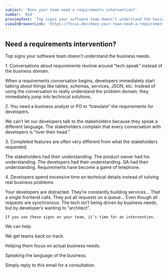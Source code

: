 ```yaml
---
subject: 'Does your team need a requirements intervention?'
number: '014'
previewText: 'Top signs your software team doesn’t understand the business needs. If you see these signs on your team, it’s time for an intervention.'
viewInBrowserLink: 'https://focus.dev/does-your-team-need-a-requirements-intervention/'
---
```


## Need a requirements intervention?

Top signs your software team doesn’t understand the business needs.

1️. Conversations about requirements revolve around “tech speak” instead of the business domain.

When a requirements conversation begins, developers immediately start talking about things like tables, schemas, services, JSON, etc. Instead of using the conversation to really understand the problem domain, they immediately jump into technical solutions.

2️. You need a business analyst or PO to “translate” the requirements for developers.

We can’t let our developers talk to the stakeholders because they speak a different language. The stakeholders complain that every conversation with developers is “over their head.”

3️. Completed features are often very different from what the stakeholders requested.

The stakeholders had their understanding. The product owner had his understanding. The developers had their understanding. QA had their understanding. Requirements have become a game of telephone.

4️. Developers spend excessive time on technical details instead of solving real business problems.

Your developers are distracted. They’re constantly building services... That a single frontend calls. They put all requests on a queue... Even though all requests are synchronous. The tech isn’t being driven by business needs, but by developer’s wanting to “architect”.

```
If you see these signs on your team, it’s time for an intervention.
```

We can help.

We get teams back on track.

Helping them focus on actual business needs.

Speaking the language of the business.

Simply reply to this email for a consultation.